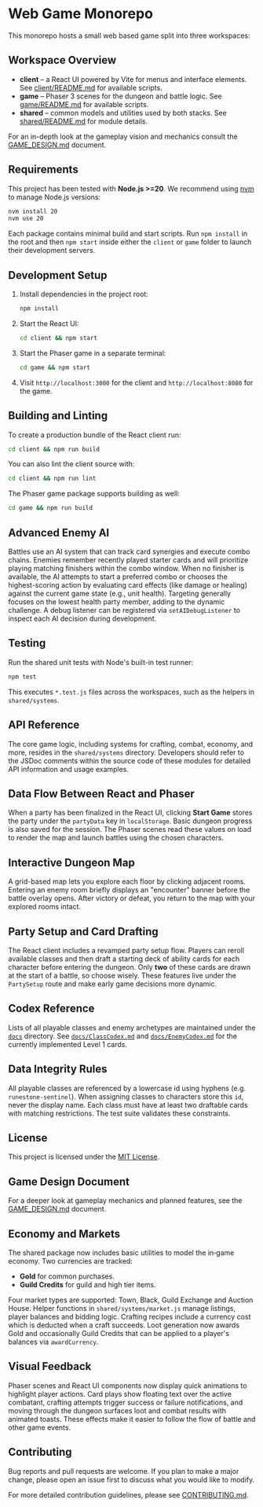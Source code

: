 # Web Game Monorepo

This monorepo hosts a small web based game split into three workspaces:

## Workspace Overview

- **client** – a React UI powered by Vite for menus and interface elements.
  See [client/README.md](client/README.md) for available scripts.
- **game** – Phaser 3 scenes for the dungeon and battle logic.
  See [game/README.md](game/README.md) for available scripts.
- **shared** – common models and utilities used by both stacks.
  See [shared/README.md](shared/README.md) for module details.

For an in-depth look at the gameplay vision and mechanics consult the
[GAME_DESIGN.md](GAME_DESIGN.md) document.

## Requirements

This project has been tested with **Node.js >=20**. We recommend using
[nvm](https://github.com/nvm-sh/nvm) to manage Node.js versions:

```bash
nvm install 20
nvm use 20
```

Each package contains minimal build and start scripts. Run `npm install` in the
root and then `npm start` inside either the `client` or `game` folder to launch
their development servers.

## Development Setup

1. Install dependencies in the project root:
   ```bash
   npm install
   ```
2. Start the React UI:
   ```bash
   cd client && npm start
   ```
3. Start the Phaser game in a separate terminal:
   ```bash
   cd game && npm start
   ```
4. Visit `http://localhost:3000` for the client and `http://localhost:8080` for the game.

## Building and Linting

To create a production bundle of the React client run:

```bash
cd client && npm run build
```

You can also lint the client source with:

```bash
cd client && npm run lint
```

The Phaser game package supports building as well:

```bash
cd game && npm run build
```

## Advanced Enemy AI

Battles use an AI system that can track card synergies and execute combo
chains. Enemies remember recently played starter cards and will prioritize
playing matching finishers within the combo window. When no finisher is
available, the AI attempts to start a preferred combo or chooses the
highest-scoring action by evaluating card effects (like damage or healing)
against the current game state (e.g., unit health). Targeting generally
focuses on the lowest health party member, adding to the dynamic challenge.
A debug listener can be registered via `setAIDebugListener` to inspect each
AI decision during development.

## Testing

Run the shared unit tests with Node's built-in test runner:

```bash
npm test
```

This executes `*.test.js` files across the workspaces, such as the helpers in
`shared/systems`.

## API Reference

The core game logic, including systems for crafting, combat, economy, and more, resides in the `shared/systems` directory. Developers should refer to the JSDoc comments within the source code of these modules for detailed API information and usage examples.

## Data Flow Between React and Phaser

When a party has been finalized in the React UI, clicking **Start Game**
stores the party under the `partyData` key in `localStorage`. Basic dungeon
progress is also saved for the session. The Phaser scenes read these values on
load to render the map and launch battles using the chosen characters.

## Interactive Dungeon Map

A grid-based map lets you explore each floor by clicking adjacent rooms. Entering
an enemy room briefly displays an "encounter" banner before the battle overlay
opens. After victory or defeat, you return to the map with your explored rooms
intact.

## Party Setup and Card Drafting

The React client includes a revamped party setup flow. Players can reroll
available classes and then draft a starting deck of ability cards for each
character before entering the dungeon. Only **two** of these cards are
drawn at the start of a battle, so choose wisely. These features live under the
`PartySetup` route and make early game decisions more dynamic.

## Codex Reference

Lists of all playable classes and enemy archetypes are maintained under the
[`docs`](docs) directory. See
[`docs/ClassCodex.md`](docs/ClassCodex.md) and
[`docs/EnemyCodex.md`](docs/EnemyCodex.md) for the currently implemented
Level&nbsp;1 cards.

## Data Integrity Rules

All playable classes are referenced by a lowercase id using hyphens (e.g. `runestone-sentinel`). When assigning classes to characters store this `id`, never the display name. Each class must have at least two draftable cards with matching restrictions. The test suite validates these constraints.


## License

This project is licensed under the [MIT License](LICENSE).

## Game Design Document

For a deeper look at gameplay mechanics and planned features, see the
[GAME_DESIGN.md](GAME_DESIGN.md) document.

## Economy and Markets

The shared package now includes basic utilities to model the in‑game economy.
Two currencies are tracked:

- **Gold** for common purchases.
- **Guild Credits** for guild and high tier items.

Four market types are supported: Town, Black, Guild Exchange and Auction House.
Helper functions in `shared/systems/market.js` manage listings, player balances
and bidding logic. Crafting recipes include a currency cost which is deducted
when a craft succeeds. Loot generation now awards Gold and occasionally Guild
Credits that can be applied to a player's balances via `awardCurrency`.

## Visual Feedback

Phaser scenes and React UI components now display quick animations
to highlight player actions. Card plays show floating text over the
active combatant, crafting attempts trigger success or failure
notifications, and moving through the dungeon surfaces loot and
combat results with animated toasts. These effects make it easier to
follow the flow of battle and other game events.

## Contributing

Bug reports and pull requests are welcome. If you plan to make a major
change, please open an issue first to discuss what you would like to
modify.

For more detailed contribution guidelines, please see [CONTRIBUTING.md](CONTRIBUTING.md).
